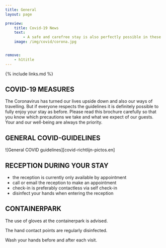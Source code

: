 ```yaml
---
title: General
layout: page

preview:
    title: Covid-19 News
    text:
        - A safe and carefree stay is also perfectly possible in these Corona times. We are happy to list all our precautions and guidelines.
    image: /img/covid/corona.jpg


remove:
    - h1title
---
```


{% include links.md %}

## COVID-19 MEASURES

The Coronavirus has turned our lives upside down and also our ways of travelling. But if
everyone respects the guidelines it is definitely possible to fully enjoy your stay as before.
Please read this brochure carefully so that you know which precautions we take and what
we expect of our guests. Your and our well-being are always the priority.


## GENERAL COVID-GUIDELINES

![General COVID guidelines][covid-richtlijn-pictos.en]


## RECEPTION DURING YOUR STAY

* the reception is currently only available by appointment
* call or email the reception to make an appointment
* check-in is preferably contactless via self check-in
* disinfect your hands when entering the reception


## CONTAINERPARK

The use of gloves at the containerpark is advised.

The hand contact points are regularly disinfected.

Wash your hands before and after each visit.

